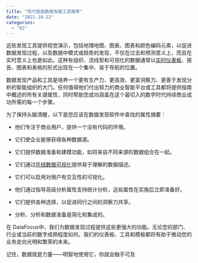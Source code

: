 ```yaml
---
title: "现代智能数据发掘工具推荐"
date: "2021-10-22"
categories: 
  - "02"
---
```


这些发现工具提供视觉演示，包括地理地图、图表、图表和颜色编码元素，以促进数据发现过程，以及数据中模式或趋势的发现，不仅在过去和预测意义上，而且在实时意义上也是如此。这种有组织、流线型和可视化的数据通常以[实时仪表板](https://www.datafocus.ai/)、报告、图表和表格的形式出现在一个集中、易于导航的位置。

数据发现产品和工具是培养一个更有生产力、更高效、更富洞察力、更善于发现分析的智能组织的大门。任何值得他们付出努力的商业智能平台或工具都将提供指南中概述的所有关键属性，同时帮助您成功涵盖在这个最切入的数字时代持续商业成功所需的每一个步骤。

为了保持头脑清醒，以下是您应该在数据发现软件中查找的属性摘要：

- 他们专注于商业用户，提供一个没有代码的环境。
    
- 它们使企业能够获得各种数据源。
    
- 它们提供数据准备和建模功能，如将来自不同来源的数据组合在一起。
    
- 它们通过[在线数据可视化](https://www.datafocus.ai/)提供易于理解的数据描述。
    
- 它们可以启用对用户有交互性的可视化。
    
- 他们通过指导高级分析属性支持统计分析，这些属性在实施后立即准备好。
    
- 它们提供各种选择，以促进同行之间的洞察力共享。
    
- 分析、分析和数据准备是简化和集成的。
    

在 DataFocus中，我们为数据发现过程提供这些更强大的功能。无论您的部门、行业或当前的数字成熟程度如何，我们的仪表板、工具和模板都将有助于推动您的业务走向光明和繁荣的未来。

记住，数据就是力量——明智地使用它，你就会触手可及
